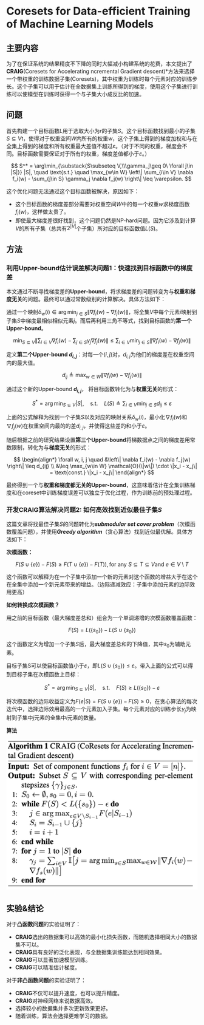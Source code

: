 # Coresets for Data-efficient Training of Machine Learning Models

## 主要内容

为了在保证系统的结果精度不下降的同时大幅减小构建系统的花费，本文提出了**CRAIG**(Coresets for Accelerating ncremental Gradient descent)*方法来选择一个带权重的训练数据子集(Coresets)，其中权重为训练时每个元素对应的训练步长。这个子集可以用于估计在全数据集上训练所得到的梯度，使用这个子集进行训练可以使模型在训练时获得一个与子集大小成反比的加速。

## 问题

首先构建一个目标函数$L$用于选取大小为$r$的子集$S$。这个目标函数找到最小的子集$S \subseteq V$t，使得对于权重空间$W$内所有的权重$w$，这个子集上得到的梯度加权和与在全集上得到的梯度和所有权重最大差值不超过$\varepsilon$。（对于不同的权重，梯度会不同。目标函数需要保证对于所有的权重，梯度差值都小于$\varepsilon$。）

$$
S^* = \arg\min_{\substack{S\subseteq V,\\\gamma_j\geq 0\ \forall j\in |S|}} |S|, \quad \text{s.t.} \quad \max_{w\in W} \left\| \sum_{i\in V} \nabla f_i(w) - \sum_{j\in S} \gamma_j \nabla f_j(w) \right\| \leq \varepsilon.
$$

这个优化问题无法通过这个目标函数被解决，原因如下：

- 这个目标函数的梯度差部分需要对权重空间$W$中的每一个权重$w$求梯度函数$f_i(w)$，这样做太贵了。
- 即使最大梯度差很好找到，这个问题仍然是NP-hard问题。因为它涉及到计算$V$的所有子集（总共有$2^{|V|}$个子集）所对应的目标函数值$L(S)$。

## 方法

### 利用Upper-bound估计误差解决问题1：快速找到目标函数中的梯度差

本文通过不断寻找梯度差的**Upper-bound**，将求梯度差的问题转变为与**权重和梯度无关**的问题。最终可以通过常数级别的计算解决。具体方法如下：

通过一个映射$\delta_w(i) \in \arg\min_{j\in S} \left\|\nabla f_i(w) - \nabla f_j(w)\right\|$，将全集$V$中每个元素$i$映射到子集$S$中梯度最相似相似元素$j$。而后再利用三角不等式，找到目标函数的**第一个Upper-bound**。

$$
\min_{S\subseteq V} \left\| \sum_{i\in V} \nabla f_i(w) - \sum_{j\in S} \gamma_j \nabla f_j(w) \right\| \leq\sum_{i\in V} \min_{j\in S} \left\| \nabla f_i(w) - \nabla f_j(w) \right\|
$$

定义**第二个Upper-bound $d_{i,j}$**：对每一个$(i, j)$对，$d_{i,j}$为他们的梯度差在权重空间内的最大值。

$$
d_{ij} \triangleq \max_{w\in W} \left\| \nabla f_i(w) - \nabla f_j(w) \right\|
$$

通过这个新的Upper-bound **$d_{i,j}$**， 将目标函数转化为与**权重无关**的形式：

$$
S^* = \arg\min_{S\subseteq V} |S|, \quad \text{s.t.} \quad L(S) \triangleq \sum_{i\in V} \min_{j\in S} d_{ij} \leq \varepsilon
$$

上面的公式解释为找到一个子集$S$以及对应的映射关系$\delta_w(i)$，最小化$\nabla f_i(w)$和$\nabla f_j(w)$在权重空间内最的的差$d_{i, j}$，并使得这些差的和小于$\varepsilon$。

随后根据之前的研究结果设置**第三个Upper-bound**将梯数据点之间的梯度差用常数限制，转化为与**梯度无关**的形式：

$$
\begin{align*}
\forall w, i, j \quad &\left\| \nabla f_i(w) - \nabla f_j(w) \right\| \leq d_{ij} \\
&\leq \max_{w\in W} \mathcal{O}(\|w\|) \cdot \|x_i - x_j\| = \text{const.} \|x_i - x_j\|
\end{align*}
$$

最终得到一个与**权重和梯度都无关的Upper-bound**，这意味着估计在全集训练梯度和在coreset中训练梯度误差可以独立于优化过程，作为训练前的预处理过程。

### 开发CRAIG算法解决问题2: 如何高效找到近似最佳子集$S$

这篇文章将找最佳子集$S$的问题转化为***submodular set cover problem***（次模函数覆盖问题），并使用***Greedy  algorithm***（贪心算法）找到近似最优解。具体方法如下：

**次模函数：**

$$
F(S \cup \{e\}) - F(S) \geq F(T \cup \{e\}) - F(T)), \text{for any }S \subseteq T \subseteq V \text{and }e \in V \setminus T
$$

这个函数可以解释为在一个子集中添加一个新的元素对这个函数的增益大于在这个在全集中添加一个新元素带来的增益。（边际递减效应：子集中添加元素的边际效用更高）

**如何转换成次模函数？**

用之前的目标函数（最大梯度差总和）组合为一个单调递增的次模函数覆盖函数：

$$
F(S) = L(\{s_0\}) - L(S \cup \{s_0\})
$$

这个函数定义为增加一个子集$S$后，最大梯度差总和的下降值，其中$s_0$为辅助元素。

目标子集S可以使目标函数值小于$\varepsilon$，即$L(S \cup \{s_0\}) \leq \varepsilon$。带入上面的公式可以得到目标子集在次模函数上目标：

$$
S^* = \arg\min_{S\subseteq V} |S|, \quad \text{s.t.} \quad F(S) \geq L(\{s_0\}) - \varepsilon
$$

将次模函数的边际收益定义为$F(e|S) = F(S \cup \{e\}) - F(S) \geq 0$，在贪心算法的每次迭代中，选择边际效用最高的一个元素加入子集。每个元素对应的训练步长$\gamma_j$为映射到子集中$j$元素的全集中$i$元素的数量。

**算法**

![algorithm](https://github.com/YuqiPeng77/MyNotes/blob/main/PaperNotes/Coresets%20for%20Data-efficient%20Training%20of%20Machine%20Learning%20Models/images/algorithm.png?raw=true)

## 实验&结论

对于**凸函数问题**的实验证明了：

- **CRAIG**选出的数据集可以高效的最小化损失函数，而随机选择相同大小的数据集不可以。
- **CRAIG**具有良好的泛化表现，与全数据集训练能达到相同效果。
- **CRAIG**可以显著加速模型训练。
- **CRAIG**可以精准估计梯度。

对于**非凸函数问题**的实验证明了：

- **CRAIG**不仅可以提升速度，也可以提升精度。
- **CRAIG**对神经网络来说数据高效。
- 选择较小的数据集并多次更新效果更好。
- 随着训练，算法会选择更难学习的数据。
